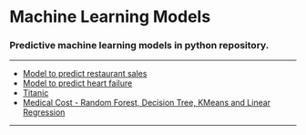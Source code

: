 # Machine Learning Models

### Predictive machine learning models in python repository.
---
<!-- MODELS-LIST:START -->

* [Model to predict restaurant sales](https://github.com/Henrique-Gaspar/Modelos_Machine_Learning_Python/blob/main/ETL_Restaurants.ipynb)
* [Model to predict heart failure](https://github.com/Henrique-Gaspar/Modelos_Machine_Learning_Python/blob/main/falha_cardiaca_modelo.ipynb)
* [Titanic](https://github.com/Henrique-Gaspar/Modelos_Machine_Learning_Python/blob/main/titanic-%20random%20forest.ipynb)
* [Medical Cost - Random Forest, Decision Tree, KMeans and Linear Regression](https://github.com/Henrique-Gaspar/Modelos_Machine_Learning_Python/blob/main/medical.ipynb)

<!-- MODELS-LIST:END -->
---
